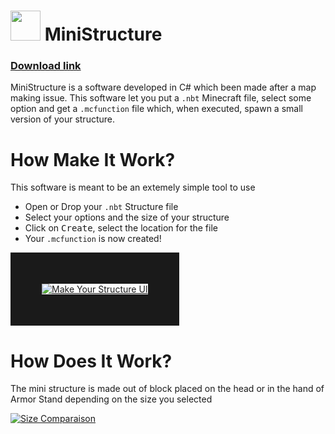 # <img src="https://user-images.githubusercontent.com/70480609/115313101-f7c29400-a172-11eb-8ac1-81c31968df69.png" width=48> MiniStructure 

### [Download link](https://github.com/Non0reo/MiniStructure/releases)

MiniStructure is a software developed in C# which been made after a map making issue. This software let you put a `.nbt` Minecraft file, select some option and get a `.mcfunction` file which, when executed, spawn a small version of your structure.
# How Make It Work?
This software is meant to be an extemely simple tool to use

* Open or Drop your `.nbt` Structure file
* Select your options and the size of your structure
* Click on <kbd>Create</kbd>, select the location for the file
* Your `.mcfunction` is now created!

<a href="https://github.com/Non0reo/MiniStructure/releases"><img src="https://i.ibb.co/2YhCqsR/Capture-d-cran-2021-04-20-184342.jpg" alt="Make Your Structure UI" border="50"></a>

# How Does It Work?
The mini structure is made out of block placed on the head or in the hand of Armor Stand depending on the size you selected 

<a href="https://github.com/Non0reo/MiniStructure/releases"><img src="https://i.ibb.co/MkYgfRt/Capture-d-cran-2021-04-20-185224.jpg" alt="Size Comparaison" border="0"></a>
